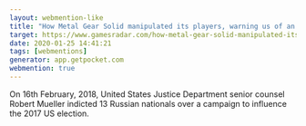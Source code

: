 ```yaml
---
layout: webmention-like
title: "How Metal Gear Solid manipulated its players, warning us of an age of Fake News, Cambridge Analytica and data surveillance"
target: https://www.gamesradar.com/how-metal-gear-solid-manipulated-its-players-warning-us-of-an-age-of-fake-news-cambridge-analytica-and-data-surveillance/
date: 2020-01-25 14:41:21
tags: [webmentions]
generator: app.getpocket.com
webmention: true
---
```



On 16th February, 2018, United States Justice Department senior counsel Robert Mueller indicted 13 Russian nationals over a campaign to influence the 2017 US election.




